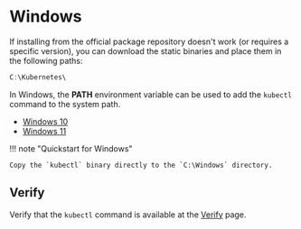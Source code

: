 # Windows
If installing from the official package repository doesn't work (or requires a specific version), you can download the static binaries and place them in the following paths:

```powershell
C:\Kubernetes\
```

In Windows, the **PATH** environment variable can be used to add the `kubectl` command to the system path.

- [Windows 10](https://www.thewindowsclub.com/how-to-add-edit-a-path-variable-in-windows)
- [Windows 11](https://thecategorizer.com/windows/how-to-add-path-and-environment-variables-in-windows/)

!!! note "Quickstart for Windows"

    Copy the `kubectl` binary directly to the `C:\Windows` directory.

## Verify
Verify that the `kubectl` command is available at the [Verify](verify.md) page.